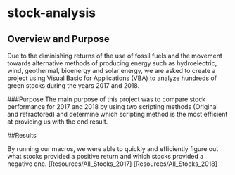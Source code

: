 # stock-analysis

## Overview and Purpose
Due to the diminishing returns of the use of fossil fuels and the movement towards alternative methods of producing energy such as hydroelectric, wind, geothermal, bioenergy and solar energy, we are asked to create a project using Visual Basic for Applications (VBA) to analyze hundreds of green stocks during the years 2017 and 2018.

###Purpose
The main purpose of this project was to compare stock performance for 2017 and 2018 by using two scripting methods (Original and refractored) and determine which scripting method is the most efficient at providing us with the end result.

##Results

By running our macros, we were able to quickly and efficiently figure out what stocks provided a positive return and which stocks provided a negative one.
[Resources/All_Stocks_2017]  [Resources/All_Stocks_2018]
